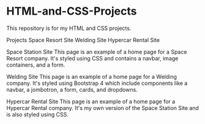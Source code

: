 # HTML-and-CSS-Projects
This repository is for my HTML and CSS projects.

Projects
Space Resort Site
Welding Site
Hypercar Rental Site

Space Station Site
This page is an example of a home page for a Space Resort company. It's styled using CSS and contains a navbar, image containers, and a form.

Welding Site
This page is an example of a home page for a Welding company. It's styled using Bootstrap 4 which include components like a navbar, a jombotron, a form, cards, and dropdowns.

Hypercar Rental Site
This page is an example of a home page for a Hypercar Rental company. It's my own version of the Space Station Site and is also styled using CSS.